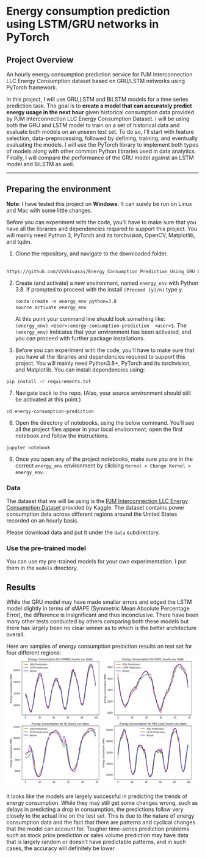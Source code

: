 # Energy consumption prediction using LSTM/GRU networks in PyTorch

## Project Overview
An hourly energy consumption prediction service for PJM Interconnection LLC Energy Consumption dataset based on GRU/LSTM networks using PyTorch framework.

In this project, I will use GRU,LSTM and BiLSTM models for a time series prediction task. The goal is to **create a model that can accurately predict energy usage in the next hour** given historical consumption data provided by PJM Interconnection LLC Energy Consumption Dataset. I will be using both the GRU and LSTM model to train on a set of historical data and evaluate both models on an unseen test set. To do so, I'll start with feature selection, data-preprocessing, followed by defining, training, and eventually evaluating the models. I will use the PyTorch library to implement both types of models along with other common Python libraries used in data analytics. Finally, I will compare the performance of the GRU model against an LSTM model and BiLSTM as well. 

---
## Preparing the environment
**Note**: I have tested this project on __Windows__. It can surely be run on Linux and Mac with some little changes.

Before you can experiment with the code, you'll have to make sure that you have all the libraries and dependencies required to support this project. You will mainly need Python 3, PyTorch and its torchvision, OpenCV, Matplotlib, and tqdm.

1. Clone the repository, and navigate to the downloaded folder.
```
 https://github.com/VVshivasai/Energy_Consumption_Prediction_Using_GRU_LSTM_BiLSTM
```

2. Create (and activate) a new environment, named `energy_env` with Python 3.8. If prompted to proceed with the install `(Proceed [y]/n)` type y.

	```shell
	conda create -n energy_env python=3.8
	source activate energy_env
	```
	
	At this point your command line should look something like: `(energy_env) <User>:energy-consumption-prediction  <user>$`. The `(energy_env)` indicates that your environment has been activated, and you can proceed with further package installations.

6. Before you can experiment with the code, you'll have to make sure that you have all the libraries and dependencies required to support this project. You will mainly need Python3.8+, PyTorch and its torchvision, and Matplotlib. You can install dependencies using:
```
pip install -r requirements.txt
```

7. Navigate back to the repo. (Also, your source environment should still be activated at this point.)
```shell
cd energy-consumption-prediction 
```

8. Open the directory of notebooks, using the below command. You'll see all the project files appear in your local environment; open the first notebook and follow the instructions.
```shell
jupyter notebook
```

9. Once you open any of the project notebooks, make sure you are in the correct `energy_env` environment by clicking `Kernel > Change Kernel > energy_env`.


### Data

The dataset that we will be using is the [PJM Interconnection LLC Energy Consumption Dataset](https://www.kaggle.com/robikscube/hourly-energy-consumption) provided by Kaggle. The dataset contains power consumption data across different regions around the United States recorded on an hourly basis.

Please download data and put it under the `data` subdirectory. 

### Use the pre-trained model

You can use my pre-trained models for your own experimentation. I put them in the `models` directory.

## Results
While the GRU model may have made smaller errors and edged the LSTM model slightly in terms of sMAPE (Symmetric Mean Absolute Percentage Error), the difference is insignificant and thus inconclusive. There have been many other tests conducted by others comparing both these models but there has largely been no clear winner as to which is the better architecture overall. 

Here are samples of energy consumption prediction results on test set for four different regions:
![alt text](imgs/prediction_example.png)

It looks like the models are largely successful in predicting the trends of energy consumption. While they may still get some changes wrong, such as delays in predicting a drop in consumption, the predictions follow very closely to the actual line on the test set. This is due to the nature of energy consumption data and the fact that there are patterns and cyclical changes that the model can account for. Tougher time-series prediction problems such as stock price prediction or sales volume prediction may have data that is largely random or doesn’t have predictable patterns, and in such cases, the accuracy will definitely be lower.




